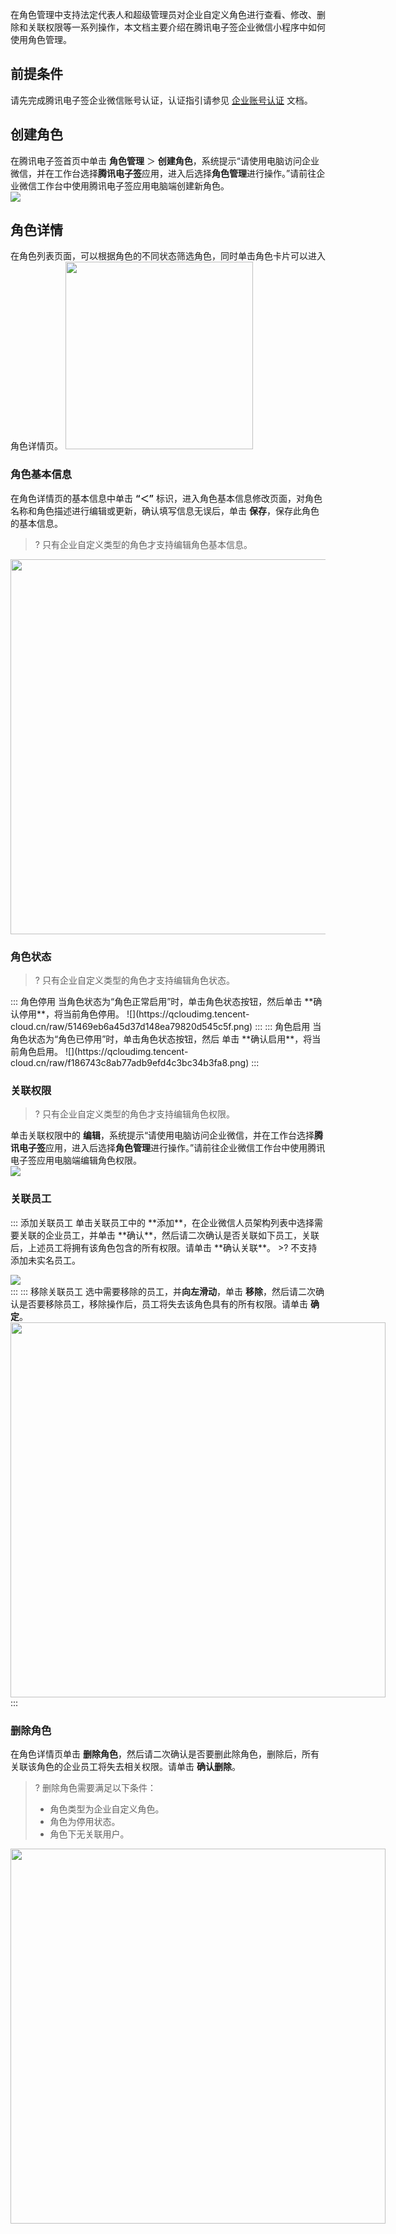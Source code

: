 在角色管理中支持法定代表人和超级管理员对企业自定义角色进行查看、修改、删除和关联权限等一系列操作，本文档主要介绍在腾讯电子签企业微信小程序中如何使用角色管理。

## 前提条件
请先完成腾讯电子签企业微信账号认证，认证指引请参见 [企业账号认证](https://cloud.tencent.com/document/product/1323/77414) 文档。

## 创建角色
在腾讯电子签首页中单击 **角色管理** ＞ **创建角色**，系统提示“请使用电脑访问企业微信，并在工作台选择**腾讯电子签**应用，进入后选择**角色管理**进行操作。”请前往企业微信工作台中使用腾讯电子签应用电脑端创建新角色。           
![](https://qcloudimg.tencent-cloud.cn/raw/a75263464f675c40d2539cc10698d932.png)

## 角色详情
在角色列表页面，可以根据角色的不同状态筛选角色，同时单击角色卡片可以进入角色详情页。 
<img style="width:300px; max-width: inherit;" src="https://qcloudimg.tencent-cloud.cn/raw/efb5c262309d48cdd7e89a916e6954fc.png" />     

### 角色基本信息
在角色详情页的基本信息中单击 **“＜”** 标识，进入角色基本信息修改页面，对角色名称和角色描述进行编辑或更新，确认填写信息无误后，单击 **保存**，保存此角色的基本信息。
>? 只有企业自定义类型的角色才支持编辑角色基本信息。   
       
<img style="width:600px; max-width: inherit;" src="https://qcloudimg.tencent-cloud.cn/raw/423210d7ddf171a8c26f12a37334a6fe.png" />   



### 角色状态
>? 只有企业自定义类型的角色才支持编辑角色状态。

<dx-tabs>
::: 角色停用
当角色状态为“角色正常启用”时，单击角色状态按钮，然后单击 **确认停用**，将当前角色停用。 
![](https://qcloudimg.tencent-cloud.cn/raw/51469eb6a45d37d148ea79820d545c5f.png)
:::
::: 角色启用
当角色状态为“角色已停用”时，单击角色状态按钮，然后 单击 **确认启用**，将当前角色启用。       
![](https://qcloudimg.tencent-cloud.cn/raw/f186743c8ab77adb9efd4c3bc34b3fa8.png)
:::
</dx-tabs>


### 关联权限
>? 只有企业自定义类型的角色才支持编辑角色权限。

单击关联权限中的 **编辑**，系统提示“请使用电脑访问企业微信，并在工作台选择**腾讯电子签**应用，进入后选择**角色管理**进行操作。”请前往企业微信工作台中使用腾讯电子签应用电脑端编辑角色权限。	
![](https://qcloudimg.tencent-cloud.cn/raw/9cff8ed4e03c141cae1b4a78740b6ab7.png)      

### 关联员工
<dx-tabs>
::: 添加关联员工
单击关联员工中的 **添加**，在企业微信人员架构列表中选择需要关联的企业员工，并单击 **确认**，然后请二次确认是否关联如下员工，关联后，上述员工将拥有该角色包含的所有权限。请单击 **确认关联**。
>? 不支持添加未实名员工。

![](https://qcloudimg.tencent-cloud.cn/raw/fec191fd1705d3a29ad8377c30521cd7.png)   
:::
::: 移除关联员工
选中需要移除的员工，并**向左滑动**，单击 **移除**，然后请二次确认是否要移除员工，移除操作后，员工将失去该角色具有的所有权限。请单击 **确定**。
<img style="width:600px; max-width: inherit;" src="https://qcloudimg.tencent-cloud.cn/raw/74bdc7d76b02ad36e866ba31de3885ac.png" />
:::
</dx-tabs>


### 删除角色
在角色详情页单击 **删除角色**，然后请二次确认是否要删此除角色，删除后，所有关联该角色的企业员工将失去相关权限。请单击 **确认删除**。
>? 删除角色需要满足以下条件：
>- 角色类型为企业自定义角色。
>- 角色为停用状态。
>- 角色下无关联用户。

<img style="width:600px; max-width: inherit;" src="https://qcloudimg.tencent-cloud.cn/raw/33eef127a3d839a0d40c2fa055e122bc.png" />  
